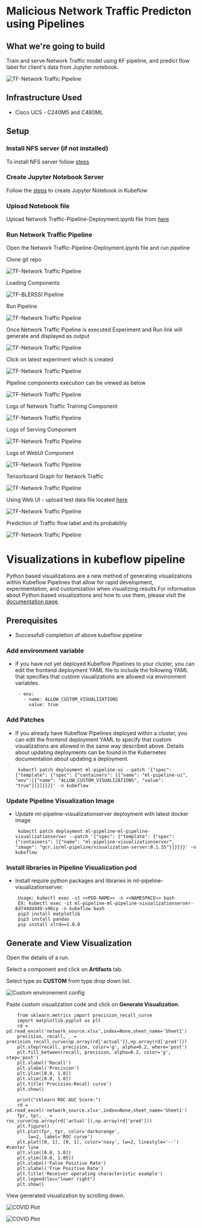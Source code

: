 # Malicious Network Traffic Predicton using Pipelines

## What we're going to build

Train and serve Network Traffic model using KF pipeline, and predict flow label for client's data from Jupyter notebook.

![TF-Network Traffic Pipeline](pictures/0-network-graph.PNG)

## Infrastructure Used

* Cisco UCS - C240M5 and C480ML


## Setup

### Install NFS server (if not installed)

To install NFS server follow [steps](./../notebook#install-nfs-server-if-not-installed)

### Create Jupyter Notebook Server

Follow the [steps](../../../ble-localization/onprem/notebook#create--connect-to-jupyter-notebook-server)  to create Jupyter Notebook in Kubeflow

### Upload Notebook file

Upload Network Traffic-Pipeline-Deployment.ipynb file from [here](./Network-Pipeline-Deployment.ipynb)

### Run Network Traffic Pipeline

Open the Network Traffic-Pipeline-Deployment.ipynb file and run pipeline

Clone git repo

![TF-Network Traffic  Pipeline](pictures/1-git-clone.PNG)

Loading Components

![TF-BLERSSI Pipeline](pictures/2-load-compoents.PNG)

Run Pipeline

![TF-Network Traffic Pipeline](pictures/2-run-pipeline.PNG)

Once Network Traffic Pipeline is executed Experiment and Run link will generate and displayed as output

![TF-Network Traffic Pipeline](pictures/3-exp-link.PNG)

Click on latest experiment which is created

![TF-Network Traffic Pipeline](pictures/4-pipeline-created.PNG)

Pipeline components execution can be viewed as below

![TF-Network Traffic Pipeline](pictures/6-pipeline-completed.PNG)


Logs of Network Traffic Training Component

![TF-Network Traffic Pipeline](pictures/2-training.PNG)

Logs of Serving Component

![TF-Network Traffic Pipeline](pictures/3-serving.PNG)

Logs of WebUI Component

![TF-Network Traffic Pipeline](pictures/4-webui.PNG)

Tensorboard Graph for Network Traffic

![TF-Network Traffic Pipeline](pictures/5-tensorboard-graph.PNG)

 Using Web UI - upload test data file located [here](./../data/Network_Test_Traffic.csv)

![TF-Network Traffic Pipeline](pictures/7-upload-file-1.PNG)

 Prediction of Traffic flow label and its probability

![TF-Network Traffic Pipeline](pictures/8-show-table.PNG)


# Visualizations in kubeflow pipeline
Python based visualizations are a new method of generating visualizations within Kubeflow Pipelines that allow for rapid development, experimentation, and customization when visualizing results.For information about Python based visualizations and how to use them, please visit the [documentation page](https://www.kubeflow.org/docs/pipelines/sdk/python-based-visualizations).

## Prerequisites

   - Successfull completion of above kubeflow pipeline  
   
 ### Add environment variable
   
 - If you have not yet deployed Kubeflow Pipelines to your cluster, you can edit the frontend deployment YAML file to include the following YAML that specifies that custom visualizations are allowed via environment variables.

        - env:
          - name: ALLOW_CUSTOM_VISUALIZATIONS
            value: true

### Add Patches
 - If you already have Kubeflow Pipelines deployed within a cluster, you can edit the frontend deployment YAML to specify that custom visualizations are allowed in the same way described above. Details about updating deployments can be found in the Kubernetes documentation about updating a deployment.

        kubectl patch deployment ml-pipeline-ui --patch '{"spec": {"template": {"spec": {"containers": [{"name": "ml-pipeline-ui", "env":[{"name": "ALLOW_CUSTOM_VISUALIZATIONS", "value": "true"}]}]}}}}' -n kubeflow

### Update Pipeline Visualization Image
 - Update ml-pipeline-visualizationserver deployment with latest docker image

        kubectl patch deployment ml-pipeline-ml-pipeline-visualizationserver --patch '{"spec": {"template": {"spec": {"containers": [{"name": "ml-pipeline-visualizationserver", "image": "gcr.io/ml-pipeline/visualization-server:0.1.35"}]}}}}' -n kubeflow

 ### Install libraries in Pipeline Visualization pod
 - Install require python packages and libraries in ml-pipeline-visualizationserver.

        Usage: kubectl exec -it <<POD-NAME>> -n <<NAMESPACE>> bash
        EX: kubectl exec -it ml-pipeline-ml-pipeline-visualizationserver-6d744dd449-x96cp -n kubeflow bash
        pip3 install matplotlib
        pip3 install pandas
        pip install xlrd==1.0.0

## Generate and View Visualization 

Open the details of a run.

Select a component and click on **Artifacts** tab.

Select type as **CUSTOM** from type drop down list.

![Custom environement config](pictures/source_custom_python_code.png)
   
Paste custom visualization code and click on **Generate Visualization**.

		from sklearn.metrics import precision_recall_curve
		import matplotlib.pyplot as plt
		rd = pd.read_excel('network_source.xlsx',index=None,sheet_name='Sheet1')
		precision, recall, _ = precision_recall_curve(np.array(rd['actual']),np.array(rd['pred']))
		plt.step(recall, precision, color='g', alpha=0.2, where='post')
		plt.fill_between(recall, precision, alpha=0.2, color='g', step='post')
		plt.xlabel('Recall')
		plt.ylabel('Precision')
		plt.ylim([0.0, 1.0])
		plt.xlim([0.0, 1.0])
		plt.title('Precision-Recall curve')
		plt.show()

		print("sklearn ROC AUC Score:")
		rd = pd.read_excel('network_source.xlsx',index=None,sheet_name='Sheet1')
		fpr, tpr, _ = roc_curve(np.array(rd['actual']),np.array(rd['pred']))
		plt.figure()
		plt.plot(fpr, tpr, color='darkorange',
	        lw=2, label='ROC curve')
		plt.plot([0, 1], [0, 1], color='navy', lw=2, linestyle='--') #center line
		plt.xlim([0.0, 1.0])
		plt.ylim([0.0, 1.05])
		plt.xlabel('False Positive Rate')
		plt.ylabel('True Positive Rate')
		plt.title('Receiver operating characteristic example')
		plt.legend(loc="lower right")
		plt.show()
                
View generated visualization by scrolling down.

   ![COVID Plot](pictures/covid_plot.PNG)
   
   ![COVID Plot](pictures/covid_plot1.PNG)

